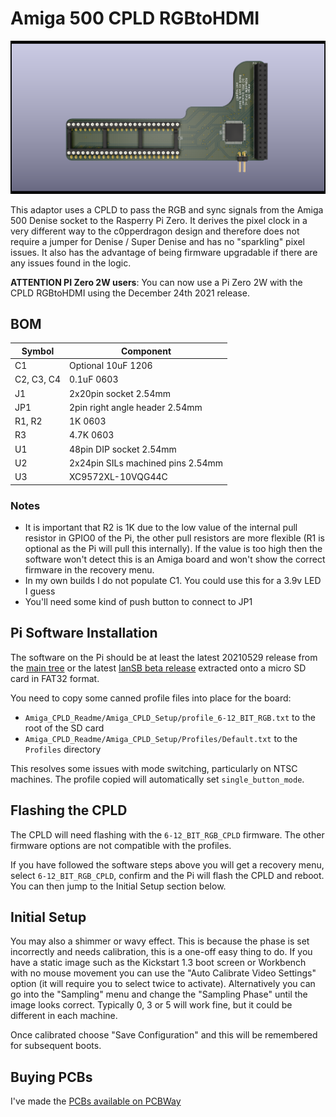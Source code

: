 # Amiga 500 CPLD RGBtoHDMI

![Amiga 500 CPLD RGBtoHDMI](A500top.png)

This adaptor uses a CPLD to pass the RGB and sync signals from the Amiga 500 Denise socket to the Rasperry Pi Zero. It derives the pixel clock in a very different way to the c0pperdragon design and therefore does not require a jumper for Denise / Super Denise and has no "sparkling" pixel issues. It also has the advantage of being firmware upgradable if there are any issues found in the logic.

**ATTENTION PI Zero 2W users**: You can now use a Pi Zero 2W with the CPLD RGBtoHDMI using the December 24th 2021 release.

## BOM

| Symbol     | Component                         |
| ---------- | --------------------------------- |
| C1         | Optional 10uF 1206                |
| C2, C3, C4 | 0.1uF 0603                        |
| J1         | 2x20pin socket 2.54mm             |
| JP1        | 2pin right angle header 2.54mm    |
| R1, R2     | 1K 0603                           |
| R3         | 4.7K 0603                         |
| U1         | 48pin DIP socket 2.54mm           |
| U2         | 2x24pin SILs machined pins 2.54mm |
| U3         | XC9572XL-10VQG44C                 |

### Notes

- It is important that R2 is 1K due to the low value of the internal pull resistor in GPIO0 of the Pi, the other pull resistors are more flexible (R1 is optional as the Pi will pull this internally). If the value is too high then the software won't detect this is an Amiga board and won't show the correct firmware in the recovery menu.
- In my own builds I do not populate C1. You could use this for a 3.9v LED I guess
- You'll need some kind of push button to connect to JP1

## Pi Software Installation

The software on the Pi should be at least the latest 20210529 release from the [main tree](https://github.com/hoglet67/RGBtoHDMI/releases) or the latest [IanSB beta release](https://github.com/IanSB/RGBtoHDMI/releases) extracted onto a micro SD card in FAT32 format.

You need to copy some canned profile files into place for the board:

* `Amiga_CPLD_Readme/Amiga_CPLD_Setup/profile_6-12_BIT_RGB.txt` to the root of the SD card
* `Amiga_CPLD_Readme/Amiga_CPLD_Setup/Profiles/Default.txt` to the `Profiles` directory

This resolves some issues with mode switching, particularly on NTSC machines. The profile copied will automatically set `single_button_mode`.

## Flashing the CPLD

The CPLD will need flashing with the `6-12_BIT_RGB_CPLD` firmware. The other firmware options are not compatible with the profiles.

If you have followed the software steps above you will get a recovery menu, select `6-12_BIT_RGB_CPLD`, confirm and the Pi will flash the CPLD and reboot. You can then jump to the Initial Setup section below.

## Initial Setup

You may also a shimmer or wavy effect. This is because the phase is set incorrectly and needs calibration, this is a one-off easy thing to do. If you have a static image such as the Kickstart 1.3 boot screen or Workbench with no mouse movement you can use the "Auto Calibrate Video Settings" option (it will require you to select twice to activate). Alternatively you can go into the "Sampling" menu and change the "Sampling Phase" until the image looks correct. Typically 0, 3 or 5 will work fine, but it could be different in each machine.

Once calibrated choose "Save Configuration" and this will be remembered for subsequent boots.

## Buying PCBs

I've made the [PCBs available on PCBWay](https://www.pcbway.com/project/shareproject/Amiga_500_CPLD_RGBtoHDMI_v1.html)
